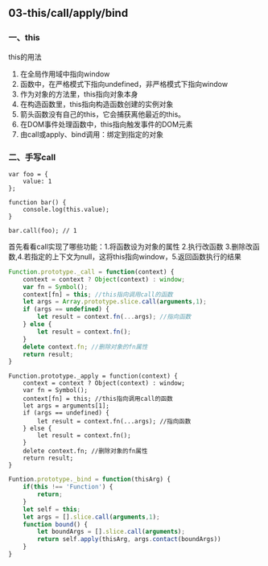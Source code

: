 ## 03-this/call/apply/bind

### 一、this

this的用法

1. 在全局作用域中指向window
2. 函数中，在严格模式下指向undefined，非严格模式下指向window
3. 作为对象的方法里，this指向对象本身
4. 在构造函数里，this指向构造函数创建的实例对象
5. 箭头函数没有自己的this，它会捕获离他最近的this。
6. 在DOM事件处理函数中，this指向触发事件的DOM元素
7. 由call或apply、bind调用：绑定到指定的对象

### 二、手写call

```
var foo = {
    value: 1
};

function bar() {
    console.log(this.value);
}

bar.call(foo); // 1
```

首先看看call实现了哪些功能：1.将函数设为对象的属性 2.执行改函数 3.删除改函数,4.若指定的上下文为null，这将this指向window，5.返回函数执行的结果

```javascript
Function.prototype._call = function(context) {
    context = context ? Object(context) : window;
    var fn = Symbol();
    context[fn] = this; //this指向调用call的函数
    let args = Array.prototype.slice.call(arguments,1);
    if (args == undefined) {
        let result = context.fn(...args); //指向函数
    } else {
        let result = context.fn();
    }
    delete context.fn; //删除对象的fn属性
    return result;
}
```

```
Function.prototype._apply = function(context) {
    context = context ? Object(context) : window;
    var fn = Symbol();
    context[fn] = this; //this指向调用call的函数
    let args = arguments[1]; 
    if (args == undefined) {
        let result = context.fn(...args); //指向函数
    } else {
        let result = context.fn();
    }
    delete context.fn; //删除对象的fn属性
    return result;
}
```

```javascript
Funtion.prototype._bind = function(thisArg) {
    if(this !== 'Function') {
        return;
    }
    let self = this;
    let args = [].slice.call(arguments,1);
    function bound() {
        let boundArgs = [].slice.call(arguments);
        return self.apply(thisArg, args.contact(boundArgs))
    }
}
```



